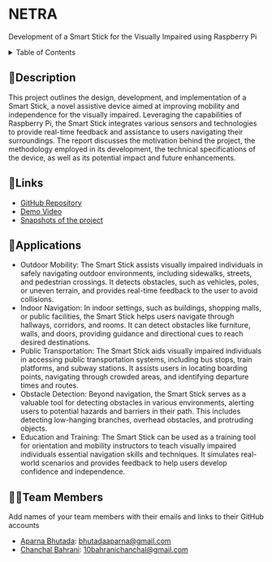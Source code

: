 # NETRA

Development of a Smart Stick for the Visually Impaired using Raspberry Pi

<details>
<summary>Table of Contents</summary>
  
- [Description](#description)
- [Links](#links)
- [Tech Stack](#tech-stack)
- [Future Scope](#future-scope)
- [Applications](#applications)
- [Project Setup](#project-setup)
- [Usage](#usage)
- [Team Members](#team-members)
- [Screenshots](#screenshots)
  
</details>

## 📝Description
This project outlines the design, development, and implementation of a Smart Stick, a novel assistive device aimed at improving mobility and independence for the visually impaired. Leveraging the capabilities of Raspberry Pi, the Smart Stick integrates various sensors and technologies to provide real-time feedback and assistance to users navigating their surroundings. The report discusses the motivation behind the project, the methodology employed in its development, the technical specifications of the device, as well as its potential impact and future enhancements.

## 🔗Links

- [GitHub Repository](https://github.com/Chanchal1010/NETRA)
- [Demo Video]()
- [Snapshots of the project]()

## 💸Applications

- Outdoor Mobility: The Smart Stick assists visually impaired individuals in safely navigating outdoor environments, including sidewalks, streets, and pedestrian crossings. It detects obstacles, such as vehicles, poles, or uneven terrain, and provides real-time feedback to the user to avoid collisions.
- Indoor Navigation: In indoor settings, such as buildings, shopping malls, or public facilities, the Smart Stick helps users navigate through hallways, corridors, and rooms. It can detect obstacles like furniture, walls, and doors, providing guidance and directional cues to reach desired destinations.
- Public Transportation: The Smart Stick aids visually impaired individuals in accessing public transportation systems, including bus stops, train platforms, and subway stations. It assists users in locating boarding points, navigating through crowded areas, and identifying departure times and routes.
- Obstacle Detection: Beyond navigation, the Smart Stick serves as a valuable tool for detecting obstacles in various environments, alerting users to potential hazards and barriers in their path. This includes detecting low-hanging branches, overhead obstacles, and protruding objects.
- Education and Training: The Smart Stick can be used as a training tool for orientation and mobility instructors to teach visually impaired individuals essential navigation skills and techniques. It simulates real-world scenarios and provides feedback to help users develop confidence and independence.

## 👨‍💻Team Members

Add names of your team members with their emails and links to their GitHub accounts


- [Aparna Bhutada](https://github.com/): bhutadaaparna@gmail.com 
- [Chanchal Bahrani](https://github.com/): 10bahranichanchal@gmail.com
